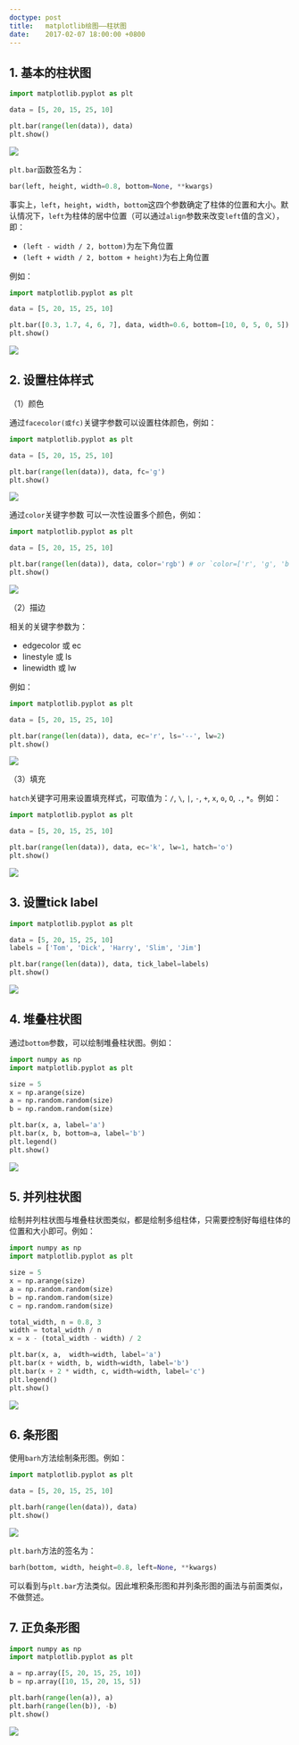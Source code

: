 ```yaml
---
doctype: post
title:   matplotlib绘图——柱状图
date:    2017-02-07 18:00:00 +0800
---
```


## 1. 基本的柱状图

```py
import matplotlib.pyplot as plt

data = [5, 20, 15, 25, 10]

plt.bar(range(len(data)), data)
plt.show()
```

![](./img/2017/02/07/bar_1.png)

`plt.bar`函数签名为：

```py
bar(left, height, width=0.8, bottom=None, **kwargs)
```

事实上，`left`，`height`，`width`，`bottom`这四个参数确定了柱体的位置和大小。默认情况下，`left`为柱体的居中位置（可以通过`align`参数来改变`left`值的含义），即：

- `(left - width / 2, bottom)`为左下角位置
- `(left + width / 2, bottom + height)`为右上角位置

例如：

```py
import matplotlib.pyplot as plt

data = [5, 20, 15, 25, 10]

plt.bar([0.3, 1.7, 4, 6, 7], data, width=0.6, bottom=[10, 0, 5, 0, 5])
plt.show()
```

![](./img/2017/02/07/bar_2.png)

## 2. 设置柱体样式

（1）颜色

通过`facecolor(或fc)`关键字参数可以设置柱体颜色，例如：

```py
import matplotlib.pyplot as plt

data = [5, 20, 15, 25, 10]

plt.bar(range(len(data)), data, fc='g')
plt.show()
```

![](./img/2017/02/07/bar_3.png)

通过`color`关键字参数 可以一次性设置多个颜色，例如：

```py
import matplotlib.pyplot as plt

data = [5, 20, 15, 25, 10]

plt.bar(range(len(data)), data, color='rgb') # or `color=['r', 'g', 'b']`
plt.show()
```

![](./img/2017/02/07/bar_4.png)

（2）描边

相关的关键字参数为：

- edgecolor 或 ec
- linestyle 或 ls
- linewidth 或 lw

例如：

```py
import matplotlib.pyplot as plt

data = [5, 20, 15, 25, 10]

plt.bar(range(len(data)), data, ec='r', ls='--', lw=2)
plt.show()
```

![](./img/2017/02/07/bar_5.png)

（3）填充

`hatch`关键字可用来设置填充样式，可取值为：`/`, `\`, `|`, `-`, `+`, `x`, `o`, `O`, `.`, `*`。例如：

```py
import matplotlib.pyplot as plt

data = [5, 20, 15, 25, 10]

plt.bar(range(len(data)), data, ec='k', lw=1, hatch='o')
plt.show()
```

![](./img/2017/02/07/bar_6.png)

## 3. 设置tick label

```py
import matplotlib.pyplot as plt

data = [5, 20, 15, 25, 10]
labels = ['Tom', 'Dick', 'Harry', 'Slim', 'Jim']

plt.bar(range(len(data)), data, tick_label=labels)
plt.show()
```

![](./img/2017/02/07/bar_7.png)

## 4. 堆叠柱状图

通过`bottom`参数，可以绘制堆叠柱状图。例如：

```py
import numpy as np
import matplotlib.pyplot as plt

size = 5
x = np.arange(size)
a = np.random.random(size)
b = np.random.random(size)

plt.bar(x, a, label='a')
plt.bar(x, b, bottom=a, label='b')
plt.legend()
plt.show()
```

![](./img/2017/02/07/bar_8.png)

## 5. 并列柱状图

绘制并列柱状图与堆叠柱状图类似，都是绘制多组柱体，只需要控制好每组柱体的位置和大小即可。例如：

```py
import numpy as np
import matplotlib.pyplot as plt

size = 5
x = np.arange(size)
a = np.random.random(size)
b = np.random.random(size)
c = np.random.random(size)

total_width, n = 0.8, 3
width = total_width / n
x = x - (total_width - width) / 2

plt.bar(x, a,  width=width, label='a')
plt.bar(x + width, b, width=width, label='b')
plt.bar(x + 2 * width, c, width=width, label='c')
plt.legend()
plt.show()
```

![](./img/2017/02/07/bar_9.png)

## 6. 条形图

使用`barh`方法绘制条形图。例如：

```py
import matplotlib.pyplot as plt

data = [5, 20, 15, 25, 10]

plt.barh(range(len(data)), data)
plt.show()
```

![](./img/2017/02/07/bar_10.png)

`plt.barh`方法的签名为：

```py
barh(bottom, width, height=0.8, left=None, **kwargs)
```

可以看到与`plt.bar`方法类似。因此堆积条形图和并列条形图的画法与前面类似，不做赘述。

## 7. 正负条形图

```py
import numpy as np
import matplotlib.pyplot as plt

a = np.array([5, 20, 15, 25, 10])
b = np.array([10, 15, 20, 15, 5])

plt.barh(range(len(a)), a)
plt.barh(range(len(b)), -b)
plt.show()
```

![](./img/2017/02/07/bar_11.png)
